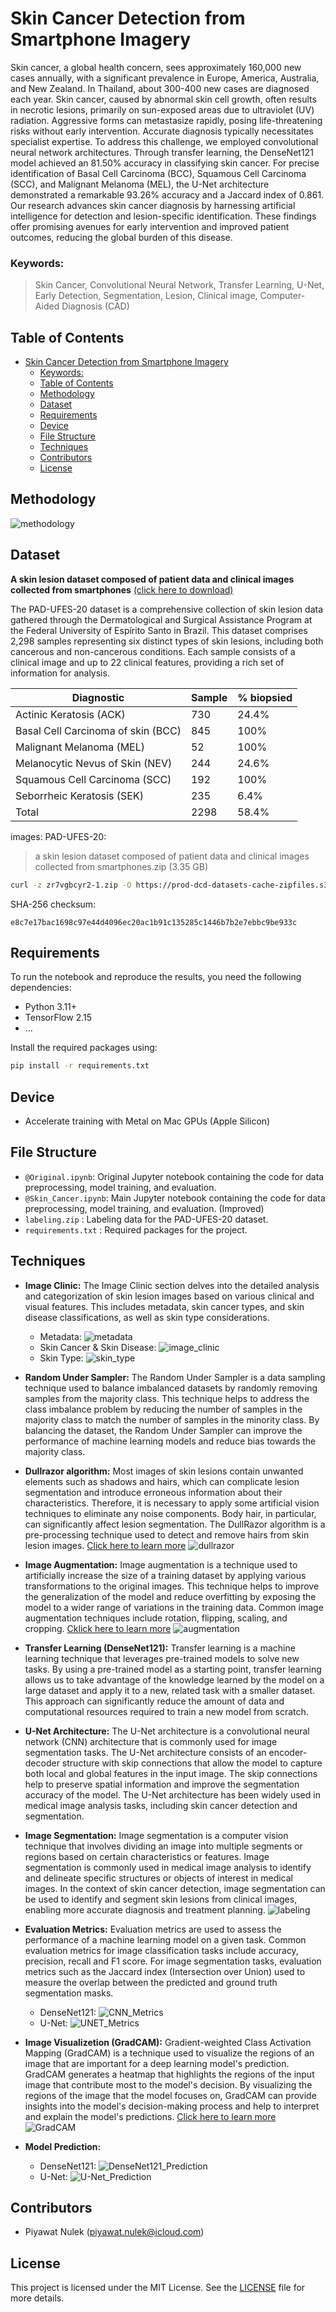 # Skin Cancer Detection from Smartphone Imagery
Skin cancer, a global health concern, sees approximately 160,000 new cases annually, with a significant prevalence in Europe, America, Australia, and New Zealand. In Thailand, about 300-400 new cases are diagnosed each year. Skin cancer, caused by abnormal skin cell growth, often results in necrotic lesions, primarily on sun-exposed areas due to ultraviolet (UV) radiation. Aggressive forms can metastasize rapidly, posing life-threatening risks without early intervention. Accurate diagnosis typically necessitates specialist expertise. To address this challenge, we employed convolutional neural network architectures. Through transfer learning, the DenseNet121 model achieved an 81.50% accuracy in classifying skin cancer. For precise identification of Basal Cell Carcinoma (BCC), Squamous Cell Carcinoma (SCC), and Malignant Melanoma (MEL), the U-Net architecture demonstrated a remarkable 93.26% accuracy and a Jaccard index of 0.861. Our research advances skin cancer diagnosis by harnessing artificial intelligence for detection and lesion-specific identification. These findings offer promising avenues for early intervention and improved patient outcomes, reducing the global burden of this disease.
### Keywords: 
> Skin Cancer, Convolutional Neural Network, Transfer Learning, U-Net, Early Detection, Segmentation, Lesion, Clinical image, Computer-Aided Diagnosis (CAD)
## Table of Contents
- [Skin Cancer Detection from Smartphone Imagery](#skin-cancer-detection-from-smartphone-imagery)
    - [Keywords:](#keywords)
  - [Table of Contents](#table-of-contents)
  - [Methodology](#methodology)
  - [Dataset](#dataset)
  - [Requirements](#requirements)
  - [Device](#device)
  - [File Structure](#file-structure)
  - [Techniques](#techniques)
  - [Contributors](#contributors)
  - [License](#license)

## Methodology
![methodology](content/Methodology.svg)

## Dataset

**A skin lesion dataset composed of patient data and clinical images collected from smartphones** [(click here to download)](https://data.mendeley.com/datasets/zr7vgbcyr2/1) 

The PAD-UFES-20 dataset is a comprehensive collection of skin lesion data gathered through the Dermatological and Surgical Assistance Program at the Federal University of Espírito Santo in Brazil. This dataset comprises 2,298 samples representing six distinct types of skin lesions, including both cancerous and non-cancerous conditions. Each sample consists of a clinical image and up to 22 clinical features, providing a rich set of information for analysis.

| Diagnostic | Sample | % biopsied |
|------------|---------------|-------------------|
| Actinic Keratosis (ACK) | 730 | 24.4% |
| Basal Cell Carcinoma of skin (BCC) | 845 | 100% |
| Malignant Melanoma (MEL) | 52 | 100% |
| Melanocytic Nevus of Skin (NEV) | 244 | 24.6% |
| Squamous Cell Carcinoma (SCC) | 192 | 100% |
| Seborrheic Keratosis (SEK) | 235 | 6.4% |
| Total | 2298 | 58.4% |

images: PAD-UFES-20: 
> a skin lesion dataset composed of patient data and clinical images collected from smartphones.zip (3.35 GB)
```bash
curl -z zr7vgbcyr2-1.zip -O https://prod-dcd-datasets-cache-zipfiles.s3.eu-west-1.amazonaws.com/zr7vgbcyr2-1.zip
```
SHA-256 checksum: 
```
e8c7e17bac1698c97e44d4096ec20ac1b91c135285c1446b7b2e7ebbc9be933c
```

## Requirements
To run the notebook and reproduce the results, you need the following dependencies:
- Python 3.11+
- TensorFlow 2.15
- ...

Install the required packages using:
```bash
pip install -r requirements.txt
```

## Device
- Accelerate training with Metal on Mac GPUs (Apple Silicon)

## File Structure
- `@Original.ipynb`: Original Jupyter notebook containing the code for data preprocessing, model training, and evaluation.
- `@Skin_Cancer.ipynb`: Main Jupyter notebook containing the code for data preprocessing, model training, and evaluation. (Improved)
- `labeling.zip` : Labeling data for the PAD-UFES-20 dataset.
- `requirements.txt` : Required packages for the project.

## Techniques
- **Image Clinic:** The Image Clinic section delves into the detailed analysis and categorization of skin lesion images based on various clinical and visual features. This includes metadata, skin cancer types, and skin disease classifications, as well as skin type considerations.
  - Metadata:
    ![metadata](content/Images_metadata.png)
  - Skin Cancer & Skin Disease:
    ![image_clinic](content/Image_Clinic.png)
  - Skin Type:
    ![skin_type](content/Skin_Type.png)

- **Random Under Sampler:** The Random Under Sampler is a data sampling technique used to balance imbalanced datasets by randomly removing samples from the majority class. This technique helps to address the class imbalance problem by reducing the number of samples in the majority class to match the number of samples in the minority class. By balancing the dataset, the Random Under Sampler can improve the performance of machine learning models and reduce bias towards the majority class.
- **Dullrazor algorithm:** Most images of skin lesions contain unwanted elements such as shadows and hairs, which can complicate lesion segmentation and introduce erroneous information about their characteristics. Therefore, it is necessary to apply some artificial vision techniques to eliminate any noise components. Body hair, in particular, can significantly affect lesion segmentation. The DullRazor algorithm is a pre-processing technique used to detect and remove hairs from skin lesion images. [Click here to learn more](https://github.com/BlueDokk/Dullrazor-algorithm)
    ![dullrazor](content/Dullrazor.png)
- **Image Augmentation:** Image augmentation is a technique used to artificially increase the size of a training dataset by applying various transformations to the original images. This technique helps to improve the generalization of the model and reduce overfitting by exposing the model to a wider range of variations in the training data. Common image augmentation techniques include rotation, flipping, scaling, and cropping. [Cklick here to learn more](https://www.tensorflow.org/tutorials/images/data_augmentation)
  ![augmentation](content/Image_Augmentation.png)
- **Transfer Learning (DenseNet121):** Transfer learning is a machine learning technique that leverages pre-trained models to solve new tasks. By using a pre-trained model as a starting point, transfer learning allows us to take advantage of the knowledge learned by the model on a large dataset and apply it to a new, related task with a smaller dataset. This approach can significantly reduce the amount of data and computational resources required to train a new model from scratch.
- **U-Net Architecture:** The U-Net architecture is a convolutional neural network (CNN) architecture that is commonly used for image segmentation tasks. The U-Net architecture consists of an encoder-decoder structure with skip connections that allow the model to capture both local and global features in the input image. The skip connections help to preserve spatial information and improve the segmentation accuracy of the model. The U-Net architecture has been widely used in medical image analysis tasks, including skin cancer detection and segmentation.
- **Image Segmentation:** Image segmentation is a computer vision technique that involves dividing an image into multiple segments or regions based on certain characteristics or features. Image segmentation is commonly used in medical image analysis to identify and delineate specific structures or objects of interest in medical images. In the context of skin cancer detection, image segmentation can be used to identify and segment skin lesions from clinical images, enabling more accurate diagnosis and treatment planning.
  ![labeling](content/Images_Labelling.png)
- **Evaluation Metrics:** Evaluation metrics are used to assess the performance of a machine learning model on a given task. Common evaluation metrics for image classification tasks include accuracy, precision, recall and F1 score. For image segmentation tasks, evaluation metrics such as the Jaccard index (Intersection over Union) used to measure the overlap between the predicted and ground truth segmentation masks.
  - DenseNet121:
    ![CNN_Metrics](content/CNN_Training.png)
  - U-Net:
    ![UNET_Metrics](content/U-Net_Training.png)
- **Image Visualizetion (GradCAM):** Gradient-weighted Class Activation Mapping (GradCAM) is a technique used to visualize the regions of an image that are important for a deep learning model's prediction. GradCAM generates a heatmap that highlights the regions of the input image that contribute most to the model's decision. By visualizing the regions of the image that the model focuses on, GradCAM can provide insights into the model's decision-making process and help to interpret and explain the model's predictions. [Click here to learn more](https://github.com/gkeechin/vizgradcam)
  ![GradCAM](content/GradCAM.png)
- **Model Prediction:**
  - DenseNet121:
    ![DenseNet121_Prediction](content/DenseNet121_Prediction.png)
  - U-Net:
    ![U-Net_Prediction](content/U-Net_Prediction.png)
## Contributors
- Piyawat Nulek (piyawat.nulek@icloud.com)

## License
This project is licensed under the MIT License. See the [LICENSE](LICENSE) file for more details.